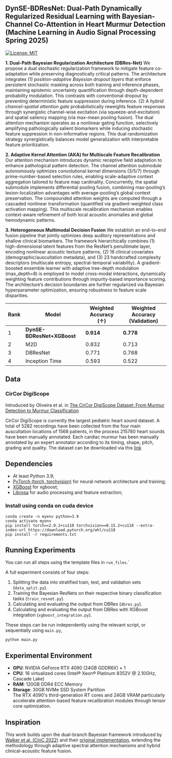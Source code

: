 ## DynSE-BDResNet: Dual-Path Dynamically Regularized Residual Learning with Bayesian-Channel Co-Attention in Heart Murmur Detection (Machine Learning in Audio Signal Processing Spring 2025)

[![License: MIT](https://img.shields.io/badge/License-MIT-yellow.svg)](https://opensource.org/licenses/MIT)

**1. Dual-Path Bayesian Regularization Architecture (DBRes-Net)**
 We propose a dual stochastic regularization framework to mitigate feature co-adaptation while preserving diagnostically critical patterns. The architecture integrates (1) *position-adaptive Bayesian dropout layers* that enforce persistent stochastic masking across both training and inference phases, maintaining epistemic uncertainty quantification through depth-dependent probability modulation. This contrasts with conventional dropout by preventing deterministic feature suppression during inference. (2) A *hybrid channel-spatial attention gate* probabilistically reweights feature responses through synergistic channel-wise excitation (via squeeze-and-excitation) and spatial saliency mapping (via max-mean pooling fusion). The dual attention mechanism operates as a nonlinear gating function, selectively amplifying pathologically salient biomarkers while inducing stochastic feature suppression in non-informative regions. This dual randomization strategy synergistically balances model generalization with interpretable feature prioritization.

**2. Adaptive Kernel Attention (AKA) for Multiscale Feature Recalibration**
 Our attention mechanism introduces dynamic receptive field adaptation to enhance pathological pattern detection. The channel attention submodule autonomously optimizes convolutional kernel dimensions (3/5/7) through prime-number-based selection rules, enabling scale-adaptive context aggregation tailored to feature map cardinality. Concurrently, the spatial submodule implements differential pooling fusion, combining max-pooling’s lesion-localization advantages with average-pooling’s global context preservation. The compounded attention weights are computed through a cascaded nonlinear transformation (quantified via gradient-weighted class activation mapping). This multiscale recalibration mechanism enables context-aware refinement of both local acoustic anomalies and global hemodynamic patterns.

**3. Heterogeneous Multimodal Decision Fusion**
 We establish an end-to-end fusion pipeline that jointly optimizes deep auditory representations and shallow clinical biomarkers. The framework hierarchically combines (1) high-dimensional latent features from the ResNet’s penultimate layer, encoding nonlinear acoustic texture patterns, (2) 18 clinical covariates (demographic/auscultation metadata), and (3) 23 handcrafted complexity descriptors (multiscale entropy, spectral-temporal variability). A gradient-boosted ensemble learner with adaptive tree-depth modulation (max_depth=8) is employed to model cross-modal interactions, dynamically weighting feature contributions through impurity-based importance scoring. The architecture’s decision boundaries are further regularized via Bayesian hyperparameter optimization, ensuring robustness to feature scale disparities.

| Rank | Model                             | Weighted Accuracy (↑) | Weighted Accuracy (Validation) |
| ---- | --------------------------------- | --------------------- | ------------------------------ |
| 1    | **DynSE-BDResNet+XGBoost** | **0.914**             | **0.778**                      |
| 2    | M2D                               | 0.832                 | 0.713                          |
| 3    | DBResNet                          | 0.771                 | 0.768                          |
| 4    | Inception Time                    | 0.593                 | 0.522                          |

## Data
### CirCor DigiScope

Introduced by Oliveira et al. in [The CirCor DigiScope Dataset: From Murmur Detection to Murmur Classification](https://arxiv.org/pdf/2108.00813v1)

CirCor DigiScope is currently the largest pediatric heart sound dataset. A total of 5282 recordings have been collected from the four main auscultation locations of 1568 patients, in the process 215780 heart sounds have been manually annotated. Each cardiac murmur has been manually annotated by an expert annotator according to its timing, shape, pitch, grading and quality.
The dataset can be downloaded via this [link](https://physionet.org/static/published-projects/circor-heart-sound/the-circor-digiscope-phonocardiogram-dataset-1.0.3.zip)

## Dependencies

- At least Python 3.9;
- [PyTorch (torch, torchvision)](https://github.com/pytorch/pytorch/) for neural network architecture and training;
- [XGBoost](https://github.com/dmlc/xgboost) for xgboost;
- [Librosa](https://github.com/librosa/librosa) for audio processing and feature extraction;

### Install using conda on cuda device

```shell
conda create -n myenv python=3.9
conda activate myenv
pip install torch==2.0.1+cu118 torchvision==0.15.2+cu118 --extra-index-url https://download.pytorch.org/whl/cu118
pip install -r requirements.txt
```

## Running Experiments

You can run all steps using the template files in `run_files`.`

A full experiment consists of four steps:

1. Splitting the data into stratified train, test, and validation sets (`data_split.py`).
2. Training the Bayesian ResNets on their respective binary classification tasks (`train_resnet.py`).
3. Calculating and evaluating the output from DBRes (`dbres.py`).
4. Calculating and evaluating the output from DBRes with XGBoost integration (`xgboost_integration.py`).

These steps can be run independently using the relevant script, or sequentially using `main.py`,

```shell
python main.py
```

## Experimental Environment

- **GPU**: NVIDIA GeForce RTX 4090 (24GB GDDR6X) × 1  
- **CPU**: 16 virtualized cores (Intel® Xeon® Platinum 8352V @ 2.10GHz, Cascade Lake)  
- **RAM**: 120GB DDR4 ECC Memory  
- **Storage**: 30GB NVMe SSD System Partition  
The RTX 4090's third-generation RT cores and 24GB VRAM particularly accelerate attention-based feature recalibration modules through tensor core optimization.

## Inspiration

This work builds upon the dual-branch Bayesian framework introduced by [Walker et al. (CinC 2022)](https://cinc.org/archives/2022/pdf/CinC2022-355.pdf) and their [original implementation](https://github.com/Benjamin-Walker/heart-murmur-detection), extending the methodology through adaptive spectral attention mechanisms and hybrid clinical-acoustic feature fusion.  
